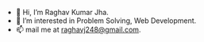 - 👋 Hi, I’m Raghav Kumar Jha.
- 👀 I’m interested in  Problem Solving, Web Development.
- 📫 mail me at raghavj248@gmail.com.

<!---
raghavj248/raghavj248 is a ✨ special ✨ repository because its `README.md` (this file) appears on your GitHub profile.
You can click the Preview link to take a look at your changes.
--->

